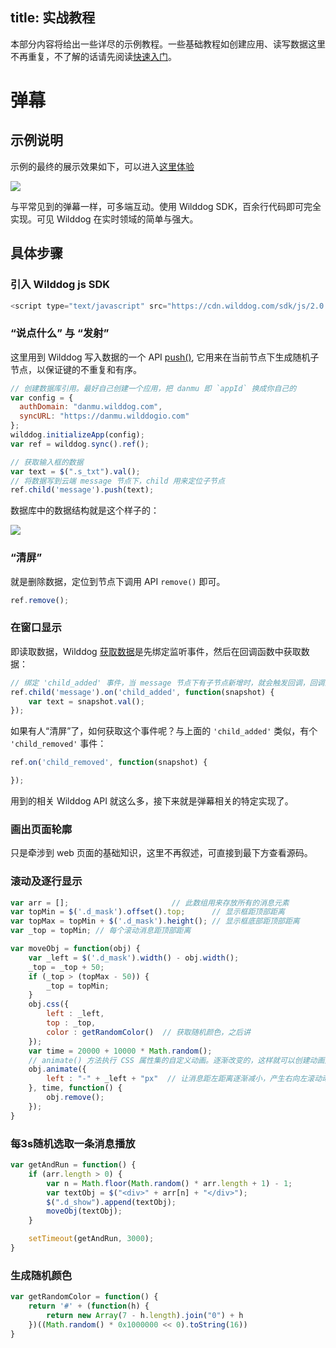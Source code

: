 title: 实战教程
---

本部分内容将给出一些详尽的示例教程。一些基础教程如创建应用、读写数据这里不再重复，不了解的话请先阅读[快速入门](/quickstart/sync/web.html)。

# 弹幕

## 示例说明
示例的最终的展示效果如下，可以进入[这里体验](http://danmu.wilddogapp.com/)

![](/images/display.jpg)


与平常见到的弹幕一样，可多端互动。使用 Wilddog SDK，百余行代码即可完全实现。可见 Wilddog 在实时领域的简单与强大。

## 具体步骤

### 引入 Wilddog js SDK

```js
<script type="text/javascript" src="https://cdn.wilddog.com/sdk/js/2.0.0/wilddog-sync.js"></script>
```
### “说点什么” 与 “发射”

这里用到 Wilddog 写入数据的一个 API [push()](/guide/sync/web/save-data.html#追加新节点), 它用来在当前节点下生成随机子节点，以保证键的不重复和有序。
```js
// 创建数据库引用。最好自己创建一个应用，把 danmu 即 `appId` 换成你自己的
var config = {
  authDomain: "danmu.wilddog.com",
  syncURL: "https://danmu.wilddogio.com"
};
wilddog.initializeApp(config);
var ref = wilddog.sync().ref();

// 获取输入框的数据
var text = $(".s_txt").val();
// 将数据写到云端 message 节点下，child 用来定位子节点
ref.child('message').push(text);
```
数据库中的数据结构就是这个样子的：

![](/images/data.jpg)

### “清屏”
就是删除数据，定位到节点下调用 API `remove()` 即可。

```js
ref.remove();
```
### 在窗口显示
即读取数据，Wilddog [获取数据](/guide/sync/web/retrieve-data.html)是先绑定监听事件，然后在回调函数中获取数据：

```js
// 绑定 'child_added' 事件，当 message 节点下有子节点新增时，就会触发回调，回调的 `snapshot` 对象包含了新增的数据
ref.child('message').on('child_added', function(snapshot) {
	var text = snapshot.val();
});
```
如果有人“清屏”了，如何获取这个事件呢？与上面的 `'child_added'` 类似，有个 `'child_removed'` 事件：
```js
ref.on('child_removed', function(snapshot) {

});
```
用到的相关 Wilddog API 就这么多，接下来就是弹幕相关的特定实现了。


### 画出页面轮廓
只是牵涉到 web 页面的基础知识，这里不再叙述，可直接到最下方查看源码。

### 滚动及逐行显示

```js
var arr = [];						// 此数组用来存放所有的消息元素
var topMin = $('.d_mask').offset().top; 	 // 显示框距顶部距离
var topMax = topMin + $('.d_mask').height(); // 显示框底部距顶部距离
var _top = topMin; // 每个滚动消息距顶部距离

var moveObj = function(obj) {
	var _left = $('.d_mask').width() - obj.width();
	_top = _top + 50;
	if (_top > (topMax - 50)) {
		_top = topMin;
	}
	obj.css({
		left : _left,
		top : _top,
		color : getRandomColor()  // 获取随机颜色，之后讲
	});
	var time = 20000 + 10000 * Math.random();
	// animate() 方法执行 CSS 属性集的自定义动画。逐渐改变的，这样就可以创建动画效果。
	obj.animate({								
		left : "-" + _left + "px"  // 让消息距左距离逐渐减小，产生右向左滚动动画。
	}, time, function() {
		obj.remove();
	});
}
```

### 每3s随机选取一条消息播放

```js
var getAndRun = function() {
	if (arr.length > 0) {
		var n = Math.floor(Math.random() * arr.length + 1) - 1;
		var textObj = $("<div>" + arr[n] + "</div>");
		$(".d_show").append(textObj);
		moveObj(textObj);
	}

	setTimeout(getAndRun, 3000);
}
```

### 生成随机颜色

```js
var getRandomColor = function() {
	return '#' + (function(h) {
		return new Array(7 - h.length).join("0") + h
	})((Math.random() * 0x1000000 << 0).toString(16))
}
```



